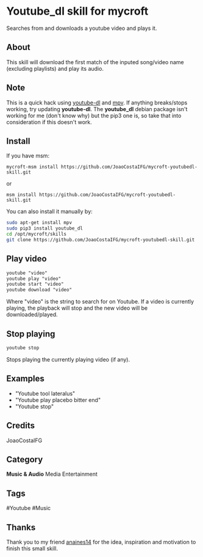 # Youtube_dl skill for mycroft

Searches from and downloads a youtube video and plays it.

## About

This skill will download the first match of the inputed song/video name (excluding
playlists) and play its audio.

## Note

This is a quick hack using [youtube-dl](https://github.com/ytdl-org/youtube-dl/)
and [mpv](https://github.com/mpv-player/mpv). If anything breaks/stops working,
try updating **youtube-dl**. The **youtube_dl** debian package isn't working
for me (don't know why) but the pip3 one is, so take that into consideration
if this doesn't work.

## Install

If you have msm:

`mycroft-msm install https://github.com/JoaoCostaIFG/mycroft-youtubedl-skill.git`

or

`msm install https://github.com/JoaoCostaIFG/mycroft-youtubedl-skill.git`

You can also install it manually by:

```sh
sudo apt-get install mpv
sudo pip3 install youtube_dl
cd /opt/mycroft/skills
git clone https://github.com/JoaoCostaIFG/mycroft-youtubedl-skill.git
```

## Play video

```txt
youtube "video"
youtube play "video"
youtube start "video"
youtube download "video"
```

Where "video" is the string to search for on Youtube. If a video is currently
playing, the playback will stop and the new video will be downloaded/played.

## Stop playing

```txt
youtube stop
```

Stops playing the currently playing video (if any).

## Examples

- "Youtube tool lateralus"
- "Youtube play placebo bitter end"
- "Youtube stop"

## Credits

JoaoCostaIFG

## Category

**Music & Audio**
Media
Entertainment

## Tags

#Youtube
#Music

## Thanks

Thank you to my friend [anaines14](https://github.com/anaines14) for the idea,
inspiration and motivation to finish this small skill.
